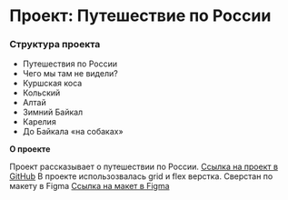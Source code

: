 # Проект: Путешествие по России

### Структура проекта
* Путешествия по России
* Чего мы там не видели?
* Куршская коса
* Кольский
* Алтай
* Зимний Байкал
* Карелия
* До Байкала «на собаках»

**О проекте**

Проект рассказывает о путешествии по России. [Ссылка на проект в GitHub](https://github.com/eknyle/russian-travel)
В проекте использозвалась grid и flex верстка.
Сверстан по макету в Figma [Ссылка на макет в Figma](https://www.figma.com/file/5S2WSbEFL6awjVWJ0NWL8Q/Sprint-3_-Russia-_-desktop-mobile?node-id=28503%3A0)


